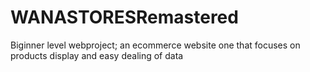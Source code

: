 # WANASTORESRemastered
Biginner level webproject; an ecommerce website one that focuses on products display and easy dealing of data
